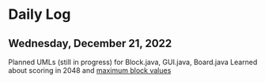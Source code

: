 # Daily Log

## Wednesday, December 21, 2022
Planned UMLs (still in progress) for Block.java, GUI.java, Board.java
Learned about scoring in 2048 and [maximum block values](https://en.wikipedia.org/wiki/2048_(video_game))
